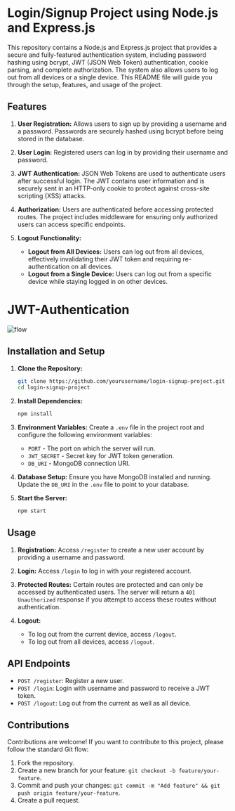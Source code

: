 # Login/Signup Project using Node.js and Express.js

This repository contains a Node.js and Express.js project that provides a secure and fully-featured authentication system, including password hashing using bcrypt, JWT (JSON Web Token) authentication, cookie parsing, and complete authorization. The system also allows users to log out from all devices or a single device. This README file will guide you through the setup, features, and usage of the project.

## Features

1. **User Registration:** Allows users to sign up by providing a username and a password. Passwords are securely hashed using bcrypt before being stored in the database.

2. **User Login:** Registered users can log in by providing their username and password.

3. **JWT Authentication:** JSON Web Tokens are used to authenticate users after successful login. The JWT contains user information and is securely sent in an HTTP-only cookie to protect against cross-site scripting (XSS) attacks.

4. **Authorization:** Users are authenticated before accessing protected routes. The project includes middleware for ensuring only authorized users can access specific endpoints.

5. **Logout Functionality:**
   - **Logout from All Devices:** Users can log out from all devices, effectively invalidating their JWT token and requiring re-authentication on all devices.
   - **Logout from a Single Device:** Users can log out from a specific device while staying logged in on other devices.
  
# JWT-Authentication
![flow](https://github.com/prajwalmandlik2004/JWT-Authentication/assets/99119449/88aad617-8858-4fbc-8bd7-af4e99c3aaeb)

## Installation and Setup

1. **Clone the Repository:**
   ```bash
   git clone https://github.com/yourusername/login-signup-project.git
   cd login-signup-project
   ```

2. **Install Dependencies:**
   ```bash
   npm install
   ```

3. **Environment Variables:**
   Create a `.env` file in the project root and configure the following environment variables:
   - `PORT` - The port on which the server will run.
   - `JWT_SECRET` - Secret key for JWT token generation.
   - `DB_URI` - MongoDB connection URI.

4. **Database Setup:**
   Ensure you have MongoDB installed and running. Update the `DB_URI` in the `.env` file to point to your database.

5. **Start the Server:**
   ```bash
   npm start
   ```

## Usage

1. **Registration:** Access `/register` to create a new user account by providing a username and password.

2. **Login:** Access `/login` to log in with your registered account.

3. **Protected Routes:** Certain routes are protected and can only be accessed by authenticated users. The server will return a `401 Unauthorized` response if you attempt to access these routes without authentication.

4. **Logout:**
   - To log out from the current device, access `/logout`.
   - To log out from all devices, access `/logout`.

## API Endpoints

- `POST /register`: Register a new user.
- `POST /login`: Login with username and password to receive a JWT token.
- `POST /logout`: Log out from the current as well as all device.

## Contributions

Contributions are welcome! If you want to contribute to this project, please follow the standard Git flow:

1. Fork the repository.
2. Create a new branch for your feature: `git checkout -b feature/your-feature`.
3. Commit and push your changes: `git commit -m "Add feature" && git push origin feature/your-feature`.
4. Create a pull request.
